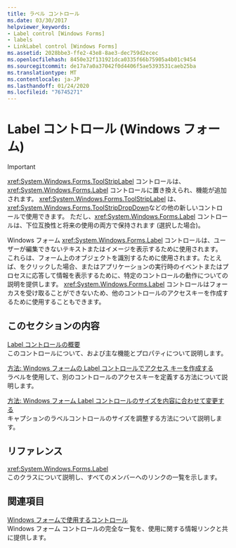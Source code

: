 ```yaml
---
title: ラベル コントロール
ms.date: 03/30/2017
helpviewer_keywords:
- Label control [Windows Forms]
- labels
- LinkLabel control [Windows Forms]
ms.assetid: 2028bbe3-ffe2-43e8-8ae3-dec759d2ecec
ms.openlocfilehash: 8450e32f131921dca0335f66b75905a4b01c9454
ms.sourcegitcommit: de17a7a0a37042f0d4406f5ae5393531caeb25ba
ms.translationtype: MT
ms.contentlocale: ja-JP
ms.lasthandoff: 01/24/2020
ms.locfileid: "76745271"
---
```

# <a name="label-control-windows-forms"></a>Label コントロール (Windows フォーム)
> [!IMPORTANT]
> <xref:System.Windows.Forms.ToolStripLabel> コントロールは、<xref:System.Windows.Forms.Label> コントロールに置き換えられ、機能が追加されます。 <xref:System.Windows.Forms.ToolStripLabel> は、<xref:System.Windows.Forms.ToolStripDropDown>などの他の新しいコントロールで使用できます。 ただし、<xref:System.Windows.Forms.Label> コントロールは、下位互換性と将来の使用の両方で保持されます (選択した場合)。  
  
 Windows フォーム <xref:System.Windows.Forms.Label> コントロールは、ユーザーが編集できないテキストまたはイメージを表示するために使用されます。 これらは、フォーム上のオブジェクトを識別するために使用されます。たとえば、をクリックした場合、またはアプリケーションの実行時のイベントまたはプロセスに応答して情報を表示するために、特定のコントロールの動作についての説明を提供します。 <xref:System.Windows.Forms.Label> コントロールはフォーカスを受け取ることができないため、他のコントロールのアクセスキーを作成するために使用することもできます。  
  
## <a name="in-this-section"></a>このセクションの内容  
 [Label コントロールの概要](label-control-overview-windows-forms.md)  
 このコントロールについて、および主な機能とプロパティについて説明します。  
  
 [方法: Windows フォームの Label コントロールでアクセス キーを作成する](how-to-create-access-keys-with-windows-forms-label-controls.md)  
 ラベルを使用して、別のコントロールのアクセスキーを定義する方法について説明します。  
  
 [方法: Windows フォーム Label コントロールのサイズを内容に合わせて変更する](how-to-size-a-windows-forms-label-control-to-fit-its-contents.md)  
 キャプションのラベルコントロールのサイズを調整する方法について説明します。  
  
## <a name="reference"></a>リファレンス  
 <xref:System.Windows.Forms.Label>  
 このクラスについて説明し、すべてのメンバーへのリンクの一覧を示します。  
  
## <a name="related-sections"></a>関連項目  
 [Windows フォームで使用するコントロール](controls-to-use-on-windows-forms.md)  
 Windows フォーム コントロールの完全な一覧を、使用に関する情報リンクと共に提供します。
